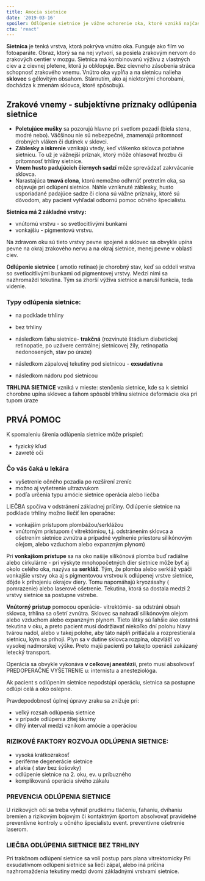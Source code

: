 ```yaml
---
title: Amocia sietnice
date: '2019-03-16'
spoiler: Odlúpenie sietnice je vážne ochorenie oka, ktoré vzniká najčastejšie u ľudí v strednom a vyššom veku a veľmi často v súbehu s nejakým iným očným ochorením alebo úrazom oka.
cta: 'react'
---
```


**Sietnica** je tenká vrstva, ktorá pokrýva vnútro oka. Funguje ako film vo fotoaparáte. Obraz, ktorý sa na nej vytvorí, sa posiela zrakovým nervom do zrakových centier v mozgu. Sietnica má kombinovanú výživu z vlastných ciev a z cievnej pletene, ktorá ju obklopuje. Bez cievneho zásobenia stráca schopnosť zrakového vnemu. Vnútro oka vypĺňa a na sietnicu nalieha **sklovec** s gélovitým obsahom. Stárnutím, ako aj niektorými chorobami, dochádza k zmenám sklovca, ktoré spôsobujú.

## Zrakové vnemy - subjektívne príznaky odlúpenia sietnice

- **Poletujúce mušky** sa pozorujú hlavne pri svetlom pozadí (biela stena, modré nebo). Väčšinou nie sú nebezpečné, znamenajú prítomnosť drobných vláken či dutinek v sklovci.
- **Záblesky a iskrenie** vznikajú vtedy, keď vlákenko sklovca potiahne sietnicu. To už je vážnejší príznak, ktorý môže ohlasovať hrozbu či prítomnosť trhliny sietnice.
- **Vnem husto padujúcich čiernych sadzí** môže sprevádzať zakrvácanie sklovca.
- Narastajúca **tmavá clona**, ktorú nemožno odhrnúť pretretím oka, sa objavuje pri odlúpení sietnice.
Náhle vzniknuté záblesky, husto usporiadané padajúce sadze či clona sú vážne príznaky, ktoré sú dôvodom, aby pacient vyhľadal odbornú pomoc očného špecialistu.

**Sietnica má 2 základné vrstvy:**

- vnútornú vrstvu - so svetlocitlivými bunkami
- vonkajšiu - pigmentovú vrstvu.

Na zdravom oku sú tieto vrstvy pevne spojené a sklovec sa obvykle upína pevne na okraj zrakového nervu a na okraj sietnice, menej pevne v oblasti ciev.

**Odlúpenie sietnice** ( amotio retinae) je chorobný stav, keď sa oddelí vrstva so svetlocitlivými bunkami od pigmentovej vrstvy. Medzi nimi sa nazhromaždí tekutina. Tým sa zhorší výživa sietnice a naruší funkcia, teda videnie.

### Typy odlúpenia sietnice:

- na podklade trhliny
- bez trhliny

- následkom ťahu sietnice- **trakčná** (rozvinuté štádium diabetickej retinopatie, po uzávere centrálnej sietnicovej žily, retinopatia nedonosených, stav po úraze)
- následkom zápalovej tekutiny pod sietnicou - **exsudatívna**
- následkom nádoru pod sietnicou

**TRHLINA SIETNICE** vzniká v mieste:
stenčenia sietnice, kde sa k sietnici chorobne upína sklovec a ťahom spôsobí trhlinu sietnice
deformácie oka pri tupom úraze

## PRVÁ POMOC

K spomaleniu šírenia odlúpenia sietnice môže prispieť:

- fyzický kľud
- zavreté oči

### Čo vás čaká u lekára

- vyšetrenie očného pozadia po rozšírení zreníc
- možno aj vyšetrenie ultrazvukom
- podľa určenia typu amócie sietnice operácia alebo liečba

LIEČBA  spočíva v odstránení základnej príčiny. Odlúpenie sietnice na podklade trhliny možno liečiť len operačne:

- vonkajším prístupom plombážou/serklážou
- vnútorným prístupom ( vitrektómiou, t.j. odstránením sklovca a ošetrením sietnice zvnútra a prípadné vyplnenie priestoru silikónovým olejom, alebo vzduchom alebo expanzným plynom)

Pri **vonkajšom prístupe** sa na oko našije silikónová plomba buď radiálne alebo cirkulárne - pri výskyte mnohopočetných dier sietnice môže byť aj okolo celého oka, nazýva sa **serkláž**. Tým, že plomba alebo serkláž vpáči vonkajšie vrstvy oka aj s pigmentovou vrstvou k odlúpenej vrstve sietnice, dôjde k prihojeniu okrajov diery. Tomu napomáhajú kryozásahy ( pomrazenie) alebo laserové ošetrenie. Tekutina, ktorá sa dostala medzi 2 vrstvy sietnice sa postupne vstrebe.

**Vnútorný prístup** pomocou operácie- vitrektómie- sa odstráni obsah sklovca, trhlina sa ošetrí zvnútra. Sklovec sa nahradí silikónovým olejom alebo vzduchom alebo expanzným plynom.
Tieto látky sú ľahšie ako ostatná tekutina v oku, a preto pacient musí dodržiavať niekoľko dní polohu hlavy tvárou nadol, alebo v takej polohe, aby táto náplň pritláčala a rozprestierala sietnicu, kým sa prihojí. Plyn sa v dutine sklovca rozpína, obzvlášť vo vysokej nadmorskej výške. Preto majú pacienti po takejto operácii zakázaný letecký transport.

Operácia sa obvykle vykonáva **v celkovej anestézii**, preto musí absolvovať PREDOPERAČNÉ VYŠETRENIE u: internistu a anesteziológa.

Ak pacient s odlúpením sietnice nepodstúpi operáciu, sietnica sa postupne odlúpi celá a oko oslepne.

Pravdepodobnosť úplnej úpravy zraku sa znižuje pri:

- veľký rozsah odlúpenia sietnice
- v prípade odlúpenia žltej škvrny
- dlhý interval medzi vznikom amócie a operáciou

### RIZIKOVÉ FAKTORY ROZVOJA ODLÚPENIA SIETNICE:

- vysoká krátkozrakosť
- periférne degenerácie sietnice
- afakia ( stav bez šošovky)
- odlúpenie sietnice na 2. oku, ev. u príbuzného
- komplikovaná operácia sivého zákalu

### PREVENCIA ODLÚPENIA SIETNICE

U rizikových očí sa treba vyhnúť prudkému tlačeniu, ťahaniu, dvíhaniu bremien a rizikovým bojovým či kontaktným športom absolvovať pravidelné preventívne kontroly u očného špecialistu event. preventívne ošetrenie laserom.

### LIEČBA ODLÚPENIA SIETNICE BEZ TRHLINY

Pri trakčnom odlúpení sietnice sa volí postup pars plana vitrektomicky
Pri exsudatívnom odlúpení sietnice sa  lieči zápal, alebo iná príčina nazhromaždenia tekutiny medzi dvomi základnými vrstvami sietnice.

